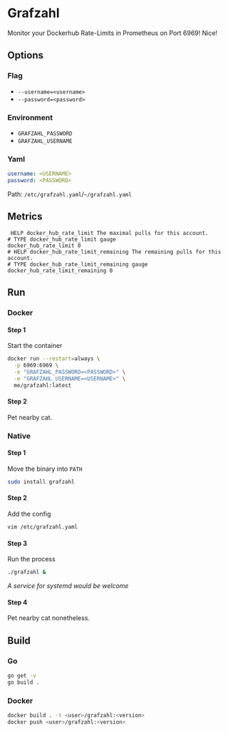 # Grafzahl
Monitor your Dockerhub Rate-Limits in Prometheus on Port 6969! Nice!

## Options
### Flag
- ```--username=<username>```
- ```--password=<password>```
### Environment
- ```GRAFZAHL_PASSWORD```
- ```GRAFZAHL_USERNAME```
### Yaml
```yaml
username: <USERNAME>
password: <PASSWORD>
```
Path: ```/etc/grafzahl.yaml```/```~/grafzahl.yaml```
## Metrics
```test
 HELP docker_hub_rate_limit The maximal pulls for this account.
# TYPE docker_hub_rate_limit gauge
docker_hub_rate_limit 0
# HELP docker_hub_rate_limit_remaining The remaining pulls for this account.
# TYPE docker_hub_rate_limit_remaining gauge
docker_hub_rate_limit_remaining 0
```
## Run
### Docker
#### Step 1
Start the container
```bash
docker run --restart=always \
  -p 6969:6969 \
  -e "GRAFZAHL_PASSWORD=<PASSWORD>" \
  -e "GRAFZAHL_USERNAME=<USERNAME>" \
  me/grafzahl:latest
```
#### Step 2
Pet nearby cat.
### Native
#### Step 1
Move the binary into ```PATH```
```bash
sudo install grafzahl
```
#### Step 2
Add the config
```bash
vim /etc/grafzahl.yaml
```
#### Step 3
Run the process
```bash
./grafzahl &
```
_A service for systemd would be welcome_
#### Step 4 
Pet nearby cat nonetheless.
## Build
### Go
```bash
go get -v
go build .
```
### Docker
```bash
docker build . -t <user>/grafzahl:<version>
docker push <user>/grafzahl:<version>
```
